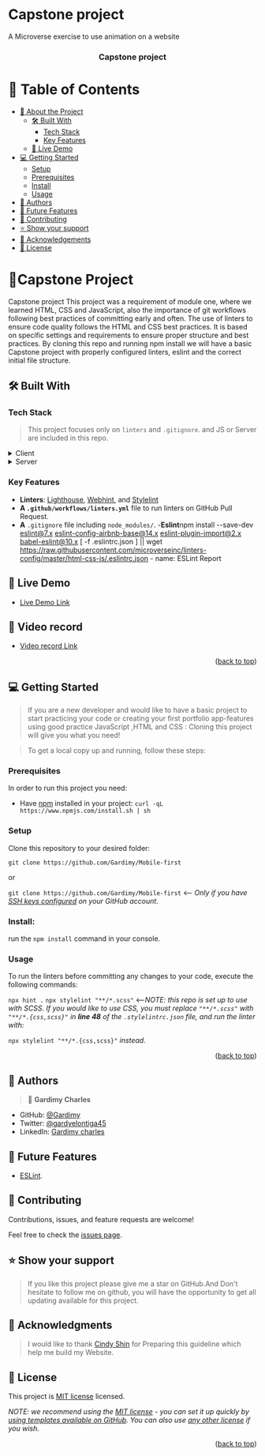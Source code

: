 # Capstone project
A Microverse exercise to use animation on a website
<a name="readme-top"></a>

<div align="center">

  <h3><b>Capstone project</b></h3>

</div>

<!-- TABLE OF CONTENTS -->

# 📗 Table of Contents

- [📖 About the Project](#about-project)
  - [🛠 Built With](#built-with)
    - [Tech Stack](#tech-stack)
    - [Key Features](#key-features)
  - [🚀 Live Demo](#live-demo)
- [💻 Getting Started](#getting-started)
  - [Setup](#setup)
  - [Prerequisites](#prerequisites)
  - [Install](#install)
  - [Usage](#usage)
- [👥 Authors](#authors)
- [🔭 Future Features](#future-features)
- [🤝 Contributing](#contributing)
- [⭐️ Show your support](#support)
- [🙏 Acknowledgements](#acknowledgements)
- [📝 License](#license)

<!-- PROJECT DESCRIPTION -->
# 📖Capstone Project<a name="about-project"></a>
Capstone project This project was a requirement of module one, where we learned HTML, CSS and JavaScript, also the importance of git workflows following best practices of committing early and often. The use of linters to ensure code quality follows the HTML and CSS best practices. It is based on specific settings and requirements to ensure proper structure and best practices. By cloning this repo and running npm install we will have a basic Capstone project with properly configured linters, eslint and the correct initial file structure.

## 🛠 Built With <a name="built-with"></a>

### Tech Stack <a name="tech-stack"></a>

> This project focuses only on `linters` and `.gitignore`. and JS or Server are included in this repo.
<details>
  <summary>Client</summary>
  <ul>
    <li><a href="https://www.w3.org/html/">HTML</a></li>
    <li><a href="https://www.w3.org/Style/CSS/Overview.en.html">SCSS</a></li>
    <li><a href="https://www.javascript.com/">JavaScript</a></li>
  </ul>
</details>

<details>
  <summary>Server</summary>
  <ul>
    <li><a href="https://www.netlify.com/">Netlify</a></li>
  </ul>
</details>

<!-- Features -->

### Key Features <a name="key-features"></a>

- **Linters**: [Lighthouse](https://developer.chrome.com/docs/lighthouse/overview/), [Webhint](https://webhint.io/), and [Stylelint](https://stylelint.io/.)
- **A `.github/workflows/linters.yml`** file to run linters on GitHub Pull Request.
- **A** `.gitignore` file including `node_modules/`.
-**Eslint**npm install --save-dev eslint@7.x eslint-config-airbnb-base@14.x eslint-plugin-import@2.x babel-eslint@10.x
          [ -f .eslintrc.json ] || wget https://raw.githubusercontent.com/microverseinc/linters-config/master/html-css-js/.eslintrc.json
      - name: ESLint Report

<!-- LIVE DEMO -->
## 🚀 Live Demo <a name="live-demo"></a>

- [Live Demo Link](https://gardimy.github.io/Gardimy-project/)

<!-- Presentation of the Capstone -->
## 🚀 Video record <a name="Presentation"></a>

- [Video record Link](https://www.loom.com/share/c7ea11c9f71244ca8a6446d8fa8465f5)

<p align="right">(<a href="#readme-top">back to top</a>)</p>

<!-- GETTING STARTED -->

## 💻 Getting Started <a name="getting-started"></a>

>If you are a new developer and would like to have a basic project to start practicing your code or creating your first portfolio app-features using good practice JavaScript ,HTML and CSS : Cloning this project will give you what you need!

> To get a local copy up and running, follow these steps:
### Prerequisites

In order to run this project you need:

- Have [npm](https://www.npmjs.com/package/npm) installed in your project:
  `curl -qL https://www.npmjs.com/install.sh | sh`

### Setup

Clone this repository to your desired folder:

`git clone https://github.com/Gardimy/Mobile-first`

or

`git clone https://github.com/Gardimy/Mobile-first` <-- _Only if you have [SSH keys configured](https://docs.github.com/en/authentication/connecting-to-github-with-ssh/adding-a-new-ssh-key-to-your-github-account) on your GitHub account_.

### Install:

run the `npm install` command in your console.

### Usage

To run the linters before committing any changes to your code, execute the following commands:

`npx hint .`
`npx stylelint "**/*.scss"` <--_NOTE: this repo is set up to use with SCSS. If you would like to use CSS, you must replace `"**/*.scss"` with `"**/*.{css,scss}"` in **line 48** of the `.stylelintrc.json` file, and run the linter with:_

`npx stylelint "**/*.{css,scss}"` _instead_.

<p align="right">(<a href="#readme-top">back to top</a>)</p>

<!-- AUTHORS -->

## 👥 Authors <a name="authors"></a>

> 👤 **Gardimy Charles**
- GitHub: [@Gardimy](https://github.com/Gardimy)
- Twitter: [@gardyelontiga45](https://twitter.com/gardyelontiga45)
- LinkedIn: [Gardimy charles](https://www.linkedin.com/in/gardimy-charles)

<!-- FUTURE FEATURES -->

## 🔭 Future Features <a name="future-features"></a>

- [ESLint](https://eslint.org/).

<!-- CONTRIBUTING -->

## 🤝 Contributing <a name="contributing"></a>

Contributions, issues, and feature requests are welcome!

Feel free to check the [issues page](https://github.com/Gardimy/Gardimy-project/issues/2).

<!-- SUPPORT -->

## ⭐️ Show your support <a name="support"></a>

> If you like this project please give me a star on GitHub.And Don't hesitate to follow me on github, you will have the opportunity to get all updating available for this project.

<!-- ACKNOWLEDGEMENTS -->

## 🙏 Acknowledgments <a name="acknowledgements"></a>

> I would like to thank [Cindy Shin](https://www.behance.net/adagio07) for Preparing this guideline which help me build my Website.
<!-- LICENSE -->

## 📝 License <a name="license"></a>

This project is [MIT license](https://choosealicense.com/licenses/mit/) licensed.

_NOTE: we recommend using the [MIT license](https://choosealicense.com/licenses/mit/) - you can set it up quickly by [using templates available on GitHub](https://docs.github.com/en/communities/setting-up-your-project-for-healthy-contributions/adding-a-license-to-a-repository). You can also use [any other license](https://choosealicense.com/licenses/) if you wish._

<p align="right">(<a href="#readme-top">back to top</a>)</p>